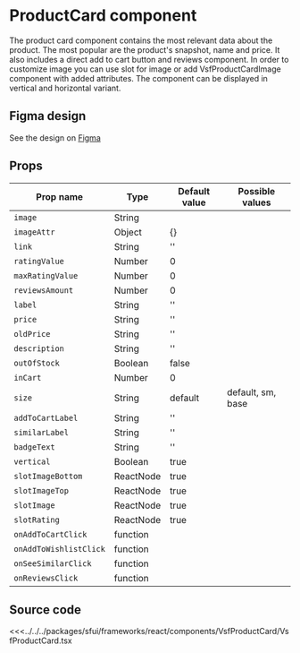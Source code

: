 # ProductCard component

The product card component contains the most relevant data about the product. The most popular are the product's snapshot, name and price. It also includes a direct add to cart button and reviews component. In order to customize image you can use slot for image or add VsfProductCardImage component with added attributes. The component can be displayed in vertical and horizontal variant.

<Generate />

## Figma design

See the design on [Figma](https://www.figma.com/file/CWOkbpne0tDpSenT4ZEUTQ/%F0%9F%9B%A0-SFUI-2.0-%7C-Development?node-id=14013%3A45717)

## Props





| Prop name       | Type     | Default value | Possible values                        |
| --------------- | -------- | ------------- | -------------------------------------- |
| `image`         | String   |               |                                        |
| `imageAttr`     | Object   | {}            |                                        |
| `link`          | String   | ''            |                                        |
| `ratingValue`   | Number   | 0             |                                        |
| `maxRatingValue`| Number   | 0             |                                        |
| `reviewsAmount` | Number   | 0             |                                        |
| `label`         | String   | ''            |                                        |
| `price`         | String   | ''            |                                        |
| `oldPrice`      | String   | ''            |                                        |
| `description`   | String   | ''            |                                        |
| `outOfStock`    | Boolean  | false         |                                        |
| `inCart`        | Number   | 0             |                                        |
| `size`          | String   | default       |  default, sm, base                     |
| `addToCartLabel`| String   | ''            |                                        |
| `similarLabel`  | String   | ''            |                                        |
| `badgeText`     | String   | ''            |                                        |
| `vertical`      | Boolean  | true          |                                        |
| `slotImageBottom`| ReactNode  | true       |                                        |
| `slotImageTop`  | ReactNode   | true       |                                        |
| `slotImage`     | ReactNode   | true       |                                        |
| `slotRating`    | ReactNode   | true       |                                        |
| `onAddToCartClick`|  function   |          |                                        |
| `onAddToWishlistClick`|  function   |      |                                        |
| `onSeeSimilarClick`   |  function   |      |                                        |
| `onReviewsClick`      |  function   |      |                                        |



## Source code



<<<../../../packages/sfui/frameworks/react/components/VsfProductCard/VsfProductCard.tsx
